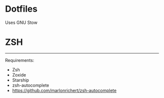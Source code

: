 # Dotfiles
Uses GNU Stow

# ZSH
---
Requirements:
- Zsh
- Zoxide
- Starship
- zsh-autocomplete
- https://github.com/marlonrichert/zsh-autocomplete
